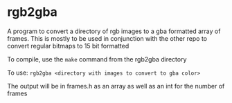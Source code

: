 # rgb2gba
A program to convert a directory of rgb images to a gba formatted array of frames.
This is mostly to be used in conjunction with the other repo to convert regular bitmaps to 15 bit formatted

To compile, use the `make` command from the rgb2gba directory

To use: `rgb2gba <directory with images to convert to gba color> `

The output will be in frames.h as an array as well as an int for the number of frames
